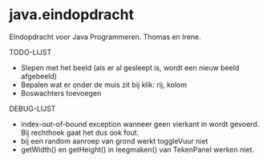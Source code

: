 java.eindopdracht
=================

EIndopdracht voor Java Programmeren. Thomas en Irene.

TODO-LIJST

-	Slepen met het beeld (als er al gesleept is, wordt een nieuw beeld afgebeeld)
-	Bepalen wat er onder de muis zit bij klik: rij, kolom
- Boswachters toevoegen

DEBUG-LIJST

- index-out-of-bound exception wanneer geen vierkant in wordt gevoerd. Bij rechthoek gaat het dus ook fout.
- bij een random aanroep van grond werkt toggleVuur niet
- getWidth() en getHeight() in leegmaken() van TekenPanel werken niet.
